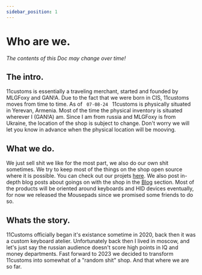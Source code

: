 ```yaml
---
sidebar_position: 1
---
```


# Who are we. 

_The contents of this Doc may change over time!_

## The intro.
11customs is essentially a traveling merchant, started and founded by MLGFoxy and GAN!A. Due to the fact that we were born in CIS, 11customs moves from time to time. As of <code> 07-08-24 </code> 11customs is physically situated in Yerevan, Armenia. Most of the time the physical inventory is situated wherever I (GAN!A) am. Since I am from russia and MLGFoxy is from Ukraine, the location of the shop is subject to change. Don't worry we will let you know in advance when the physical location will be mooving.

## What we do.
We just sell shit we like for the most part, we also do our own shit sometimes. We try to keep most of the things on the shop open source where it is possible. You can check out our projets [here](/docs/projects). We also post in-depth blog posts about goings on with the shop in the [Blog](/blog) section. Most of the products will be oriented around keyboards and HID devices eventually, for now we released the Mousepads since we promised some friends to do so. 

## Whats the story.
11Customs officially began it's existance sometime in 2020, back then it was a custom keyboard atelier. Unfortunately back then I lived in moscow, and let's just say the russian audience doesn't score high points in IQ and money departments. Fast forward to 2023 we decided to transform 11customs into somewhat of a "random shit" shop. And that where we are so far.
